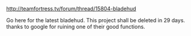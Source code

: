 http://teamfortress.tv/forum/thread/15804-bladehud

Go here for the latest bladehud. This project shall be deleted in 29 days. thanks to google for ruining one of their good functions.